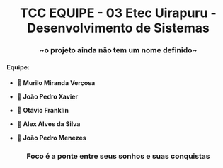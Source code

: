 <h1 align="center">TCC EQUIPE - 03 Etec Uirapuru - Desenvolvimento de Sistemas</h1>
<h3 align="center">~o projeto ainda não tem um nome definido~</h3>

<h4>Equipe:</h4>

- 🌱 **Murilo Miranda Verçosa**

- 🌱 **João Pedro Xavier**

- 🌱 **Otávio Franklin**

- 🌱 **Alex Alves da Silva**

- 🌱 **João Pedro Menezes**

 <h3 align="center">Foco é a ponte entre seus sonhos e suas conquistas</h3>



